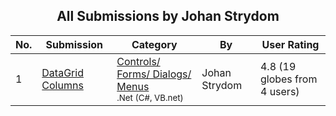 ﻿<div align="center">

## All Submissions by Johan Strydom

</div>

No.  | Submission | Category | By   | User Rating
---- | ---------- | -------- | ---- | -----------
1 | [DataGrid Columns<br />](https://github.com/Planet-Source-Code/johan-strydom-datagrid-columns__10-1462) | [Controls/ Forms/ Dialogs/ Menus<br /><sup>.Net (C#, VB.net)</sup>](../ByCategory/controls-forms-dialogs-menus__10-3.md) | Johan Strydom | 4.8 (19 globes from 4 users)
